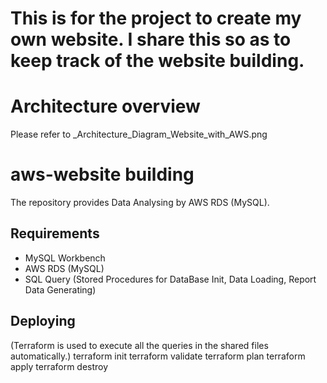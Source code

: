 # This is for the project to create my own website. I share this so as to keep track of the website building.

# Architecture overview

Please refer to _Architecture_Diagram_Website_with_AWS.png

# aws-website building

The repository provides Data Analysing by AWS RDS (MySQL).

## Requirements

* MySQL Workbench 
* AWS RDS (MySQL)
* SQL Query (Stored Procedures for DataBase Init, Data Loading, Report Data Generating)

## Deploying
(Terraform is used to execute all the queries in the shared files automatically.)
terraform init
terraform validate
terraform plan
terraform apply
terraform destroy
